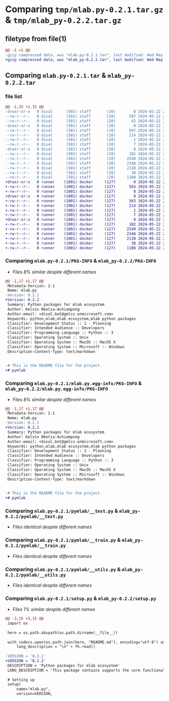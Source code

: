 # Comparing `tmp/mlab.py-0.2.1.tar.gz` & `tmp/mlab_py-0.2.2.tar.gz`

## filetype from file(1)

```diff
@@ -1 +1 @@
-gzip compressed data, was "mlab.py-0.2.1.tar", last modified: Wed May 22 22:03:37 2024, max compression
+gzip compressed data, was "mlab_py-0.2.2.tar", last modified: Wed May 22 22:19:22 2024, max compression
```

## Comparing `mlab.py-0.2.1.tar` & `mlab_py-0.2.2.tar`

### file list

```diff
@@ -1,15 +1,15 @@
-drwxr-xr-x   0 disal      (501) staff       (20)        0 2024-05-22 22:03:37.742107 mlab.py-0.2.1/
--rw-r--r--   0 disal      (501) staff       (20)      597 2024-05-22 22:03:37.741472 mlab.py-0.2.1/PKG-INFO
--rw-r--r--   0 disal      (501) staff       (20)       42 2024-05-22 21:36:06.000000 mlab.py-0.2.1/README.md
-drwxr-xr-x   0 disal      (501) staff       (20)        0 2024-05-22 22:03:37.737182 mlab.py-0.2.1/mlab.py.egg-info/
--rw-r--r--   0 disal      (501) staff       (20)      597 2024-05-22 22:03:37.000000 mlab.py-0.2.1/mlab.py.egg-info/PKG-INFO
--rw-r--r--   0 disal      (501) staff       (20)      214 2024-05-22 22:03:37.000000 mlab.py-0.2.1/mlab.py.egg-info/SOURCES.txt
--rw-r--r--   0 disal      (501) staff       (20)        1 2024-05-22 22:03:37.000000 mlab.py-0.2.1/mlab.py.egg-info/dependency_links.txt
--rw-r--r--   0 disal      (501) staff       (20)        7 2024-05-22 22:03:37.000000 mlab.py-0.2.1/mlab.py.egg-info/top_level.txt
-drwxr-xr-x   0 disal      (501) staff       (20)        0 2024-05-22 22:03:37.740341 mlab.py-0.2.1/pymlab/
--rw-r--r--   0 disal      (501) staff       (20)      102 2024-05-22 22:03:04.000000 mlab.py-0.2.1/pymlab/__init__.py
--rw-r--r--   0 disal      (501) staff       (20)     2549 2024-05-22 22:02:59.000000 mlab.py-0.2.1/pymlab/__test.py
--rw-r--r--   0 disal      (501) staff       (20)     2348 2024-05-22 22:02:54.000000 mlab.py-0.2.1/pymlab/__train.py
--rw-r--r--   0 disal      (501) staff       (20)     2138 2024-05-22 21:05:42.000000 mlab.py-0.2.1/pymlab/__utils.py
--rw-r--r--   0 disal      (501) staff       (20)       38 2024-05-22 22:03:37.742278 mlab.py-0.2.1/setup.cfg
--rw-r--r--   0 disal      (501) staff       (20)     1108 2024-05-22 22:03:24.000000 mlab.py-0.2.1/setup.py
+drwxr-xr-x   0 runner    (1001) docker     (127)        0 2024-05-22 22:19:22.243049 mlab_py-0.2.2/
+-rw-r--r--   0 runner    (1001) docker     (127)      563 2024-05-22 22:19:22.243049 mlab_py-0.2.2/PKG-INFO
+-rw-r--r--   0 runner    (1001) docker     (127)        8 2024-05-22 22:19:18.000000 mlab_py-0.2.2/README.md
+drwxr-xr-x   0 runner    (1001) docker     (127)        0 2024-05-22 22:19:22.243049 mlab_py-0.2.2/mlab.py.egg-info/
+-rw-r--r--   0 runner    (1001) docker     (127)      563 2024-05-22 22:19:22.000000 mlab_py-0.2.2/mlab.py.egg-info/PKG-INFO
+-rw-r--r--   0 runner    (1001) docker     (127)      214 2024-05-22 22:19:22.000000 mlab_py-0.2.2/mlab.py.egg-info/SOURCES.txt
+-rw-r--r--   0 runner    (1001) docker     (127)        1 2024-05-22 22:19:22.000000 mlab_py-0.2.2/mlab.py.egg-info/dependency_links.txt
+-rw-r--r--   0 runner    (1001) docker     (127)        7 2024-05-22 22:19:22.000000 mlab_py-0.2.2/mlab.py.egg-info/top_level.txt
+drwxr-xr-x   0 runner    (1001) docker     (127)        0 2024-05-22 22:19:22.239049 mlab_py-0.2.2/pymlab/
+-rw-r--r--   0 runner    (1001) docker     (127)      102 2024-05-22 22:19:18.000000 mlab_py-0.2.2/pymlab/__init__.py
+-rw-r--r--   0 runner    (1001) docker     (127)     2549 2024-05-22 22:19:18.000000 mlab_py-0.2.2/pymlab/__test.py
+-rw-r--r--   0 runner    (1001) docker     (127)     2348 2024-05-22 22:19:18.000000 mlab_py-0.2.2/pymlab/__train.py
+-rw-r--r--   0 runner    (1001) docker     (127)     2138 2024-05-22 22:19:18.000000 mlab_py-0.2.2/pymlab/__utils.py
+-rw-r--r--   0 runner    (1001) docker     (127)       38 2024-05-22 22:19:22.243049 mlab_py-0.2.2/setup.cfg
+-rw-r--r--   0 runner    (1001) docker     (127)     1108 2024-05-22 22:19:18.000000 mlab_py-0.2.2/setup.py
```

### Comparing `mlab.py-0.2.1/PKG-INFO` & `mlab_py-0.2.2/PKG-INFO`

 * *Files 8% similar despite different names*

```diff
@@ -1,17 +1,17 @@
 Metadata-Version: 2.1
 Name: mlab.py
-Version: 0.2.1
+Version: 0.2.2
 Summary: Python packages for mlab ecosystem
 Author: Kelvin Nketia-Achiampong
 Author-email: <disal.bot@gmlcv.onmicrosoft.com>
 Keywords: python,mlab,mlab ecosystem,mlab python packages
 Classifier: Development Status :: 1 - Planning
 Classifier: Intended Audience :: Developers
 Classifier: Programming Language :: Python :: 3
 Classifier: Operating System :: Unix
 Classifier: Operating System :: MacOS :: MacOS X
 Classifier: Operating System :: Microsoft :: Windows
 Description-Content-Type: text/markdown
 
 
-# This is the README file for the project.
+# pymlab
```

### Comparing `mlab.py-0.2.1/mlab.py.egg-info/PKG-INFO` & `mlab_py-0.2.2/mlab.py.egg-info/PKG-INFO`

 * *Files 8% similar despite different names*

```diff
@@ -1,17 +1,17 @@
 Metadata-Version: 2.1
 Name: mlab.py
-Version: 0.2.1
+Version: 0.2.2
 Summary: Python packages for mlab ecosystem
 Author: Kelvin Nketia-Achiampong
 Author-email: <disal.bot@gmlcv.onmicrosoft.com>
 Keywords: python,mlab,mlab ecosystem,mlab python packages
 Classifier: Development Status :: 1 - Planning
 Classifier: Intended Audience :: Developers
 Classifier: Programming Language :: Python :: 3
 Classifier: Operating System :: Unix
 Classifier: Operating System :: MacOS :: MacOS X
 Classifier: Operating System :: Microsoft :: Windows
 Description-Content-Type: text/markdown
 
 
-# This is the README file for the project.
+# pymlab
```

### Comparing `mlab.py-0.2.1/pymlab/__test.py` & `mlab_py-0.2.2/pymlab/__test.py`

 * *Files identical despite different names*

### Comparing `mlab.py-0.2.1/pymlab/__train.py` & `mlab_py-0.2.2/pymlab/__train.py`

 * *Files identical despite different names*

### Comparing `mlab.py-0.2.1/pymlab/__utils.py` & `mlab_py-0.2.2/pymlab/__utils.py`

 * *Files identical despite different names*

### Comparing `mlab.py-0.2.1/setup.py` & `mlab_py-0.2.2/setup.py`

 * *Files 1% similar despite different names*

```diff
@@ -3,15 +3,15 @@
 import os
 
 here = os.path.abspath(os.path.dirname(__file__))
 
 with codecs.open(os.path.join(here, "README.md"), encoding="utf-8") as fh:
     long_description = "\n" + fh.read()
 
-VERSION = '0.2.1'
+VERSION = '0.2.2'
 DESCRIPTION = 'Python packages for mlab ecosystem'
 LONG_DESCRIPTION = 'This package contains supports the core functionalities for the mlab ecosystem'
 
 # Setting up
 setup(
     name="mlab.py",
     version=VERSION,
```

